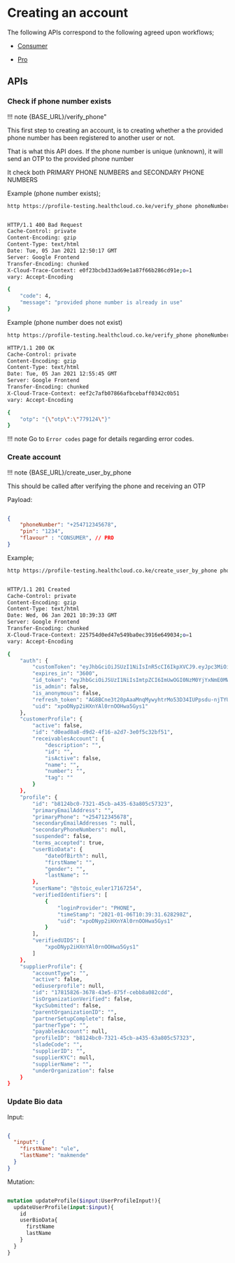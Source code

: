 # Creating an account

The following APIs correspond to the following agreed upon workflows;

- [Consumer](https://drive.google.com/file/d/1zRjZse_dyyjVhqVw48BnLRt7U1ovgd0D/view?usp=sharing)

- [Pro](https://drive.google.com/file/d/1LnvGj_jOFMgpi0HNRw8A_zspjH0-SamQ/view?usp=sharing)

## APIs

### Check if phone number exists

!!! note
    {BASE_URL}/verify_phone"

This first step to creating an account, is to creating whether a the provided phone number has been registered to another user or not.

That is what this API does. If the phone number is unique (unknown), it will send an OTP to the provided phone number

It check both PRIMARY PHONE NUMBERS and SECONDARY PHONE NUMBERS

Example (phone number exists);

```sh
http https://profile-testing.healthcloud.co.ke/verify_phone phoneNumber="+254718376163"


HTTP/1.1 400 Bad Request
Cache-Control: private
Content-Encoding: gzip
Content-Type: text/html
Date: Tue, 05 Jan 2021 12:50:17 GMT
Server: Google Frontend
Transfer-Encoding: chunked
X-Cloud-Trace-Context: e0f23bcbd33ad69e1a87f66b286cd91e;o=1
vary: Accept-Encoding

{
    "code": 4,
    "message": "provided phone number is already in use"
}
```

Example (phone number does not exist)

```sh
http https://profile-testing.healthcloud.co.ke/verify_phone phoneNumber="+254715825862"

HTTP/1.1 200 OK
Cache-Control: private
Content-Encoding: gzip
Content-Type: text/html
Date: Tue, 05 Jan 2021 12:55:45 GMT
Server: Google Frontend
Transfer-Encoding: chunked
X-Cloud-Trace-Context: eef2c7afb07866afbcebaff0342c0b51
vary: Accept-Encoding

{
    "otp": "{\"otp\":\"779124\"}"
}
```

!!! note
	Go to `Error codes` page for details regarding error codes.



### Create account

!!! note
    {BASE_URL}/create_user_by_phone


This should be called after verifying the phone and receiving an OTP

Payload:

```json

{
    "phoneNumber": "+254712345678",
    "pin": "1234",
    "flavour" : "CONSUMER", // PRO
}
```

Example;

```sh
http https://profile-testing.healthcloud.co.ke/create_user_by_phone phoneNumber="+254712345678" pin="1234" flavour="CONSUMER"


HTTP/1.1 201 Created
Cache-Control: private
Content-Encoding: gzip
Content-Type: text/html
Date: Wed, 06 Jan 2021 10:39:33 GMT
Server: Google Frontend
Transfer-Encoding: chunked
X-Cloud-Trace-Context: 225754d0ed47e549ba0ec3916e649034;o=1
vary: Accept-Encoding

{
    "auth": {
        "customToken": "eyJhbGciOiJSUzI1NiIsInR5cCI6IkpXVCJ9.eyJpc3MiOiI4NDE5NDc3NTQ4NDctY29tcHV0ZUBkZXZlbG9wZXIuZ3NlcnZpY2VhY2NvdW50LmNvbSIsImF1ZCI6Imh0dHBzOi8vaWRlbnRpdHl0b29sa2l0Lmdvb2dsZWFwaXMuY29tL2dvb2dsZS5pZGVudGl0eS5pZGVudGl0eXRvb2xraXQudjEuSWRlbnRpdHlUb29sa2l0IiwiZXhwIjoxNjA5OTMzMTcxLCJpYXQiOjE2MDk5Mjk1NzEsInN1YiI6Ijg0MTk0Nzc1NDg0Ny1jb21wdXRlQGRldmVsb3Blci5nc2VydmljZWFjY291bnQuY29tIiwidWlkIjoieHBvRE55cDJpSFhuWUFsMHJuT09Id2E1R3lzMSJ9.Fvehk46bwe2xZWrFVZZJHsmIzENjTrvoXT3N3dQMkYigkefZEGxC-I4r5TvUKbeyNUcMIEsfVuw_T_pOsbvpnAfwWInRIWaXF2pT8LJ22Uau7XgLTAOxXn7N5sfYUhlqzXZs86A293wJpieuTlWK3ymTfqNFPrRfnyzLartZJeW9ieD2i6HeWIqrgWDIf1w9hDP_cEqkC1ngoVvAaT0li8qVQASB8meTbqfhzS_tsgcRWn2pJc8xM_DYzfyqiacIbJOqGRV0ighAOPOUZyDsTv06EaKoQ4XHd0MF8i6T815ZRIjARXE5ompu4w1aLK-hIRIgsAcInbYHv8II-Eu6_A",
        "expires_in": "3600",
        "id_token": "eyJhbGciOiJSUzI1NiIsImtpZCI6ImUwOGI0NzM0YjYxNmE0MWFhZmE5MmNlZTVjYzg3Yjc2MmRmNjRmYTIiLCJ0eXAiOiJKV1QifQ.eyJpc3MiOiJodHRwczovL3NlY3VyZXRva2VuLmdvb2dsZS5jb20vYmV3ZWxsLWFwcCIsImF1ZCI6ImJld2VsbC1hcHAiLCJhdXRoX3RpbWUiOjE2MDk5Mjk1NzIsInVzZXJfaWQiOiJ4cG9ETnlwMmlIWG5ZQWwwcm5PT0h3YTVHeXMxIiwic3ViIjoieHBvRE55cDJpSFhuWUFsMHJuT09Id2E1R3lzMSIsImlhdCI6MTYwOTkyOTU3MiwiZXhwIjoxNjA5OTMzMTcyLCJwaG9uZV9udW1iZXIiOiIrMjU0NzEyMzQ1Njc4IiwiZmlyZWJhc2UiOnsiaWRlbnRpdGllcyI6eyJwaG9uZSI6WyIrMjU0NzEyMzQ1Njc4Il19LCJzaWduX2luX3Byb3ZpZGVyIjoiY3VzdG9tIn19.eSkV1wke9pxJn4GJducehUubtQ18UYkwsXqCS8mrFDccwObI-l6tBpZT3-vHiECqhhXgggf4e8redjznOHKti_bU6bhnx7egVxqRpja47pZVQlFdKXM56C09gA4tJgk5xnpxRk3QcgrhOJM9TJXJFjLhqxYPKURCukNkqFfBfXeWBGja8gtepUENwyEwQb-FIT8iCzW6zUW3zt553xkKW2R358WIa7eEG97bx5MmrDABOnTP6KiXDwCPs83tiRUI8EpHfREjZ5HtR9_3b4W92FnCpMT3zg41SFoBUo1bej5ZEfPPHLdUuMBN1Cj32zB61UGfacyvToHfR-Wl5gfe3g",
        "is_admin": false,
        "is_anonymous": false,
        "refresh_token": "AG8BCne3t20pAaaMnqMywyhtrMo53D34IUPpsdu-njTYUfktP2xLsNaSKDjvQY5Nd3D7XroMAUdYKnQN76pJpkG7wXCTim8G7AXUOzdq2KRhwIJ6KJLu8oNejindfLKkxBCXb9Vfl8PupPV6oTtMkaYUvnFmCzQAiTRAJPpOf3gtqkLjJBOT4FM",
        "uid": "xpoDNyp2iHXnYAl0rnOOHwa5Gys1"
    },
    "customerProfile": {
        "active": false,
        "id": "d0ead8a8-d9d2-4f16-a2d7-3e0f5c32bf51",
        "receivablesAccount": {
            "description": "",
            "id": "",
            "isActive": false,
            "name": "",
            "number": "",
            "tag": ""
        }
    },
    "profile": {
        "id": "b8124bc0-7321-45cb-a435-63a805c57323",
        "primaryEmailAddress": "",
        "primaryPhone": "+254712345678",
        "secondaryEmailAddresses ": null,
        "secondaryPhoneNumbers": null,
        "suspended": false,
        "terms_accepted": true,
        "userBioData": {
            "dateOfBirth": null,
            "firstName": "",
            "gender": "",
            "lastName": ""
        },
        "userName": "@stoic_euler17167254",
        "verifiedIdentifiers": [
            {
                "loginProvider": "PHONE",
                "timeStamp": "2021-01-06T10:39:31.628298Z",
                "uid": "xpoDNyp2iHXnYAl0rnOOHwa5Gys1"
            }
        ],
        "verifiedUIDS": [
            "xpoDNyp2iHXnYAl0rnOOHwa5Gys1"
        ]
    },
    "supplierProfile": {
        "accountType": "",
        "active": false,
        "ediuserprofile": null,
        "id": "17815826-3678-43e5-875f-cebb8a082cdd",
        "isOrganizationVerified": false,
        "kycSubmitted": false,
        "parentOrganizationID": "",
        "partnerSetupComplete": false,
        "partnerType": "",
        "payablesAccount": null,
        "profileID": "b8124bc0-7321-45cb-a435-63a805c57323",
        "sladeCode": "",
        "supplierID": "",
        "supplierKYC": null,
        "supplierName": "",
        "underOrganization": false
    }
}

```


### Update Bio data


Input:

```json

{
  "input": {
    "firstName": "ule",
    "lastName": "makmende"
  }
}
```

Mutation: 

```graphql

mutation updateProfile($input:UserProfileInput!){
  updateUserProfile(input:$input){
    id
    userBioData{
      firstName
      lastName
    }
  }
}
```